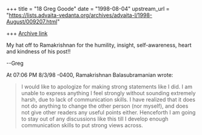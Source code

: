 +++
title = "18 Greg Goode"
date = "1998-08-04"
upstream_url = "https://lists.advaita-vedanta.org/archives/advaita-l/1998-August/009207.html"

+++
[Archive link](https://lists.advaita-vedanta.org/archives/advaita-l/1998-August/009207.html)

My hat off to Ramakrishnan for the humility, insight, self-awareness, heart
and kindness of his post!!

--Greg

At 07:06 PM 8/3/98 -0400, Ramakrishnan Balasubramanian wrote:
>I would like to apologize for making strong statements like I did. I am
>unable to express anything I feel strongly without sounding extremely
>harsh, due to lack of communication skills. I have realized that it does
>not do anything to change the other person (nor myself), and does not
>give other readers any useful points either. Henceforth I am going to
>stay out of any discussions like this till I develop enough
>communication skills to put strong views across.

